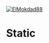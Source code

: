 [![ElMokdad88](https://circleci.com/gh/ElMokdad88/Static.svg?style=svg)](https://circleci.com/gh/ElMokdad88/Static)





# Static
